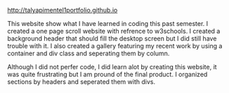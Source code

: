 http://talyapimentel1portfolio.github.io

This website show what I have learned in coding this past semester. I created a one page scroll website with refrence to w3schools. I created a background header that should fill the desktop screen but I did still have trouble with it. I also created a gallery featuring my recent work by using a container and div class and seperating them by column.

Although I did not perfer code, I did learn alot by creating this website, it was quite frustrating but I am pround of the final product. I organized sections by headers and seperated them with divs. 

